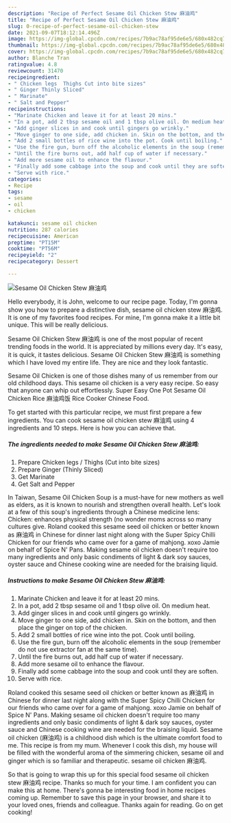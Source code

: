 ```yaml
---
description: "Recipe of Perfect Sesame Oil Chicken Stew 麻油鸡"
title: "Recipe of Perfect Sesame Oil Chicken Stew 麻油鸡"
slug: 0-recipe-of-perfect-sesame-oil-chicken-stew
date: 2021-09-07T18:12:14.496Z
image: https://img-global.cpcdn.com/recipes/7b9ac78af95de6e5/680x482cq70/sesame-oil-chicken-stew-麻油鸡-recipe-main-photo.jpg
thumbnail: https://img-global.cpcdn.com/recipes/7b9ac78af95de6e5/680x482cq70/sesame-oil-chicken-stew-麻油鸡-recipe-main-photo.jpg
cover: https://img-global.cpcdn.com/recipes/7b9ac78af95de6e5/680x482cq70/sesame-oil-chicken-stew-麻油鸡-recipe-main-photo.jpg
author: Blanche Tran
ratingvalue: 4.8
reviewcount: 31470
recipeingredient:
- " Chicken legs  Thighs Cut into bite sizes"
- " Ginger Thinly Sliced"
- " Marinate"
- " Salt and Pepper"
recipeinstructions:
- "Marinate Chicken and leave it for at least 20 mins."
- "In a pot, add 2 tbsp sesame oil and 1 tbsp olive oil. On medium heat."
- "Add ginger slices in and cook until gingers go wrinkly."
- "Move ginger to one side, add chicken in. Skin on the bottom, and then place the ginger on top of the chicken."
- "Add 2 small bottles of rice wine into the pot. Cook until boiling."
- "Use the fire gun, burn off the alcoholic elements in the soup (remember do not use extractor fan at the same time)."
- "Until the fire burns out, add half cup of water if necessary."
- "Add more sesame oil to enhance the flavour."
- "Finally add some cabbage into the soup and cook until they are soften."
- "Serve with rice."
categories:
- Recipe
tags:
- sesame
- oil
- chicken

katakunci: sesame oil chicken 
nutrition: 287 calories
recipecuisine: American
preptime: "PT15M"
cooktime: "PT56M"
recipeyield: "2"
recipecategory: Dessert

---
```



![Sesame Oil Chicken Stew 麻油鸡](https://img-global.cpcdn.com/recipes/7b9ac78af95de6e5/680x482cq70/sesame-oil-chicken-stew-麻油鸡-recipe-main-photo.jpg)

Hello everybody, it is John, welcome to our recipe page. Today, I'm gonna show you how to prepare a distinctive dish, sesame oil chicken stew 麻油鸡. It is one of my favorites food recipes. For mine, I'm gonna make it a little bit unique. This will be really delicious.

Sesame Oil Chicken Stew 麻油鸡 is one of the most popular of recent trending foods in the world. It is appreciated by millions every day. It's easy, it is quick, it tastes delicious. Sesame Oil Chicken Stew 麻油鸡 is something which I have loved my entire life. They are nice and they look fantastic.

Sesame Oil Chicken is one of those dishes many of us remember from our old childhood days. This sesame oil chicken is a very easy recipe. So easy that anyone can whip out effortlessly. Super Easy One Pot Sesame Oil Chicken Rice 麻油鸡饭 Rice Cooker Chinese Food.


To get started with this particular recipe, we must first prepare a few ingredients. You can cook sesame oil chicken stew 麻油鸡 using 4 ingredients and 10 steps. Here is how you can achieve that.

<!--inarticleads1-->

##### The ingredients needed to make Sesame Oil Chicken Stew 麻油鸡:

1. Prepare  Chicken legs / Thighs (Cut into bite sizes)
1. Prepare  Ginger (Thinly Sliced)
1. Get  Marinate
1. Get  Salt and Pepper


In Taiwan, Sesame Oil Chicken Soup is a must-have for new mothers as well as elders, as it is known to nourish and strengthen overall health. Let&#39;s look at a few of this soup&#39;s ingredients through a Chinese medicine lens: Chicken: enhances physical strength (no wonder moms across so many cultures give. Roland cooked this sesame seed oil chicken or better known as 麻油鸡 in Chinese for dinner last night along with the Super Spicy Chilli Chicken for our friends who came over for a game of mahjong. xoxo Jamie on behalf of Spice N&#39; Pans. Making sesame oil chicken doesn&#39;t require too many ingredients and only basic condiments of light &amp; dark soy sauces, oyster sauce and Chinese cooking wine are needed for the braising liquid. 

<!--inarticleads2-->

##### Instructions to make Sesame Oil Chicken Stew 麻油鸡:

1. Marinate Chicken and leave it for at least 20 mins.
1. In a pot, add 2 tbsp sesame oil and 1 tbsp olive oil. On medium heat.
1. Add ginger slices in and cook until gingers go wrinkly.
1. Move ginger to one side, add chicken in. Skin on the bottom, and then place the ginger on top of the chicken.
1. Add 2 small bottles of rice wine into the pot. Cook until boiling.
1. Use the fire gun, burn off the alcoholic elements in the soup (remember do not use extractor fan at the same time).
1. Until the fire burns out, add half cup of water if necessary.
1. Add more sesame oil to enhance the flavour.
1. Finally add some cabbage into the soup and cook until they are soften.
1. Serve with rice.


Roland cooked this sesame seed oil chicken or better known as 麻油鸡 in Chinese for dinner last night along with the Super Spicy Chilli Chicken for our friends who came over for a game of mahjong. xoxo Jamie on behalf of Spice N&#39; Pans. Making sesame oil chicken doesn&#39;t require too many ingredients and only basic condiments of light &amp; dark soy sauces, oyster sauce and Chinese cooking wine are needed for the braising liquid. Sesame oil chicken (麻油鸡) is a childhood dish which is the ultimate comfort food to me. This recipe is from my mum. Whenever I cook this dish, my house will be filled with the wonderful aroma of the simmering chicken, sesame oil and ginger which is so familiar and therapeutic. sesame oil chicken 麻油鸡. 

So that is going to wrap this up for this special food sesame oil chicken stew 麻油鸡 recipe. Thanks so much for your time. I am confident you can make this at home. There's gonna be interesting food in home recipes coming up. Remember to save this page in your browser, and share it to your loved ones, friends and colleague. Thanks again for reading. Go on get cooking!
